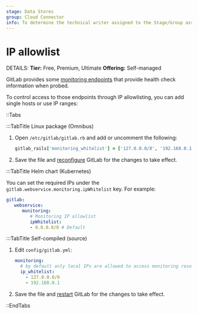 ```yaml
---
stage: Data Stores
group: Cloud Connector
info: To determine the technical writer assigned to the Stage/Group associated with this page, see https://handbook.gitlab.com/handbook/product/ux/technical-writing/#assignments
---
```


# IP allowlist

DETAILS:
**Tier:** Free, Premium, Ultimate
**Offering:** Self-managed

GitLab provides some [monitoring endpoints](health_check.md)
that provide health check information when probed.

To control access to those endpoints through IP allowlisting, you can add single
hosts or use IP ranges:

::Tabs

:::TabTitle Linux package (Omnibus)

1. Open `/etc/gitlab/gitlab.rb` and add or uncomment the following:

   ```ruby
   gitlab_rails['monitoring_whitelist'] = ['127.0.0.0/8', '192.168.0.1']
   ```

1. Save the file and [reconfigure](../restart_gitlab.md#reconfigure-a-linux-package-installation) GitLab for the changes to take effect.

:::TabTitle Helm chart (Kubernetes)

You can set the required IPs under the `gitlab.webservice.monitoring.ipWhitelist` key. For example:

```yaml
gitlab:
   webservice:
      monitoring:
         # Monitoring IP allowlist
         ipWhitelist:
         - 0.0.0.0/0 # Default
```

:::TabTitle Self-compiled (source)

1. Edit `config/gitlab.yml`:

   ```yaml
   monitoring:
     # by default only local IPs are allowed to access monitoring resources
     ip_whitelist:
       - 127.0.0.0/8
       - 192.168.0.1
   ```

1. Save the file and [restart](../restart_gitlab.md#self-compiled-installations) GitLab for the changes to take effect.

::EndTabs
